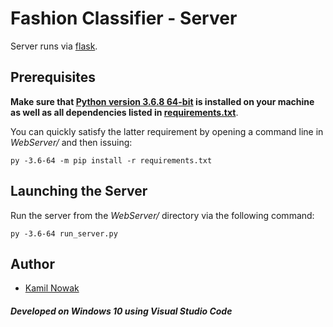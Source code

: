 # Fashion Classifier - Server

Server runs via [flask](https://github.com/pallets/flask).

## Prerequisites

**Make sure that [Python version 3.6.8 64-bit](https://www.python.org/downloads/release/python-368/) is installed on your machine as well as all dependencies listed in [requirements.txt](requirements.txt)**.

You can quickly satisfy the latter requirement by opening a command line in *WebServer/* and then issuing:

`py -3.6-64 -m pip install -r requirements.txt`

## Launching the Server

Run the server from the *WebServer/* directory via the following command:

 `py -3.6-64 run_server.py`

## Author

* [Kamil Nowak](https://github.com/nowakkamil)

##### *Developed on Windows 10 using Visual Studio Code*
